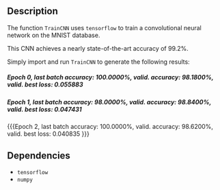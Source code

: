 Description
-----------

The function `TrainCNN` uses `tensorflow` to train a convolutional neural network on the MNIST database.

This CNN achieves a nearly state-of-the-art accuracy of 99.2%.

Simply import and run `TrainCNN` to generate the following results:

##### Epoch 0, last batch accuracy: 100.0000%, valid. accuracy: 98.1800%, valid. best loss: 0.055883  
##### Epoch 1, last batch accuracy: 98.0000%, valid. accuracy: 98.8400%, valid. best loss: 0.047431

{{{Epoch 2, last batch accuracy: 100.0000%, valid. accuracy: 98.6200%, valid. best loss: 0.040835
}}}


Dependencies
------------

* `tensorflow`
* `numpy`

